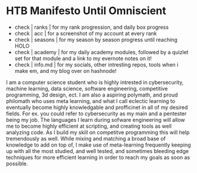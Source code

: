 # HTB Manifesto Until Omniscient

- check | ranks | for my rank progression, and daily box progress 
- check | acc | for a screenshot of my account at every rank 
- check | seasons | for my season by season progress until reaching HOLO 
- check | academy | for my daily academy modules, followed by a quizlet set for that module and a link to my evernote notes on it!
- check | info.md | for my socials, other intresting repos, tools when i make em, and my blog over on hashnode!

I am a computer science student who is highly intrested in cybersecurity, machine learning, data science, software engineering, competitive programming, 3d design, ect. I am also a aspiring polymath, and proud philomath who uses meta learning, and what I call eclectic learning to eventually become highly knowledgable and profficinet in all of my desired fields. For ex. you could refer to cybersecurity as my main and a pentester being my job. The languages I learn during sofware engineering will allow me to become highly efficient at scripting, and creating tools as well analyzing code. As I build my skill on competitve programming this will help tremendously as well. While mixing and matching a broad base of knowledge to add on top of, I make use of meta-learning frequently keeping up with all the most studied, and well tested, and sometimes bleeding edge techniques for more efficient learning in order to reach my goals as soon as possible. 
